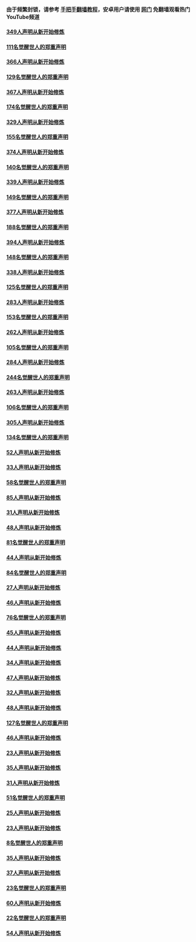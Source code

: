 #### 由于频繁封锁，请参考 [手把手翻墙教程](https://github.com/gfw-breaker/guides/wiki/)，安卓用户请使用 [网门](https://github.com/gfw-breaker/nogfw/blob/master/dl.md?t=06210301) 免翻墙观看热门YouTube频道 

#### [349人声明从新开始修炼](../pages/91/426969.md?t=06210301) 

#### [111名觉醒世人的郑重声明](../pages/91/426968.md?t=06210301) 

#### [366人声明从新开始修炼](../pages/91/426737.md?t=06210301) 

#### [129名觉醒世人的郑重声明](../pages/91/426736.md?t=06210301) 

#### [367人声明从新开始修炼](../pages/91/426421.md?t=06210301) 

#### [174名觉醒世人的郑重声明](../pages/91/426420.md?t=06210301) 

#### [329人声明从新开始修炼](../pages/91/426139.md?t=06210301) 

#### [155名觉醒世人的郑重声明](../pages/91/426138.md?t=06210301) 

#### [374人声明从新开始修炼](../pages/91/425811.md?t=06210301) 

#### [140名觉醒世人的郑重声明](../pages/91/425810.md?t=06210301) 

#### [339人声明从新开始修炼](../pages/91/425690.md?t=06210301) 

#### [149名觉醒世人的郑重声明](../pages/91/425689.md?t=06210301) 

#### [377人声明从新开始修炼](../pages/91/424867.md?t=06210301) 

#### [188名觉醒世人的郑重声明](../pages/91/424866.md?t=06210301) 

#### [394人声明从新开始修炼](../pages/91/423914.md?t=06210301) 

#### [148名觉醒世人的郑重声明](../pages/91/423913.md?t=06210301) 

#### [338人声明从新开始修炼](../pages/91/423540.md?t=06210301) 

#### [125名觉醒世人的郑重声明](../pages/91/423539.md?t=06210301) 

#### [283人声明从新开始修炼](../pages/91/423296.md?t=06210301) 

#### [153名觉醒世人的郑重声明](../pages/91/423295.md?t=06210301) 

#### [262人声明从新开始修炼](../pages/91/423004.md?t=06210301) 

#### [105名觉醒世人的郑重声明](../pages/91/423003.md?t=06210301) 

#### [284人声明从新开始修炼](../pages/91/422707.md?t=06210301) 

#### [244名觉醒世人的郑重声明](../pages/91/422706.md?t=06210301) 

#### [263人声明从新开始修炼](../pages/91/422553.md?t=06210301) 

#### [106名觉醒世人的郑重声明](../pages/91/422552.md?t=06210301) 

#### [305人声明从新开始修炼](../pages/91/422153.md?t=06210301) 

#### [134名觉醒世人的郑重声明](../pages/91/422152.md?t=06210301) 

#### [52人声明从新开始修炼](../pages/91/421846.md?t=06210301) 

#### [33人声明从新开始修炼](../pages/91/421804.md?t=06210301) 

#### [58名觉醒世人的郑重声明](../pages/91/421845.md?t=06210301) 

#### [85人声明从新开始修炼](../pages/91/421769.md?t=06210301) 

#### [31人声明从新开始修炼](../pages/91/421763.md?t=06210301) 

#### [48人声明从新开始修炼](../pages/91/421605.md?t=06210301) 

#### [81名觉醒世人的郑重声明](../pages/91/421656.md?t=06210301) 

#### [44人声明从新开始修炼](../pages/91/421544.md?t=06210301) 

#### [84名觉醒世人的郑重声明](../pages/91/421543.md?t=06210301) 

#### [27人声明从新开始修炼](../pages/91/421465.md?t=06210301) 

#### [46人声明从新开始修炼](../pages/91/421454.md?t=06210301) 

#### [76名觉醒世人的郑重声明](../pages/91/421453.md?t=06210301) 

#### [45人声明从新开始修炼](../pages/91/421452.md?t=06210301) 

#### [44人声明从新开始修炼](../pages/91/421422.md?t=06210301) 

#### [34人声明从新开始修炼](../pages/91/421322.md?t=06210301) 

#### [47人声明从新开始修炼](../pages/91/421264.md?t=06210301) 

#### [32人声明从新开始修炼](../pages/91/421225.md?t=06210301) 

#### [48人声明从新开始修炼](../pages/91/421202.md?t=06210301) 

#### [127名觉醒世人的郑重声明](../pages/91/421224.md?t=06210301) 

#### [46人声明从新开始修炼](../pages/91/421203.md?t=06210301) 

#### [23人声明从新开始修炼](../pages/91/421138.md?t=06210301) 

#### [35人声明从新开始修炼](../pages/91/421122.md?t=06210301) 

#### [31人声明从新开始修炼](../pages/91/421081.md?t=06210301) 

#### [51名觉醒世人的郑重声明](../pages/91/421080.md?t=06210301) 

#### [25人声明从新开始修炼](../pages/91/421020.md?t=06210301) 

#### [23人声明从新开始修炼](../pages/91/420884.md?t=06210301) 

#### [8名觉醒世人的郑重声明](../pages/91/420883.md?t=06210301) 

#### [35人声明从新开始修炼](../pages/91/420809.md?t=06210301) 

#### [37人声明从新开始修炼](../pages/91/420766.md?t=06210301) 

#### [23名觉醒世人的郑重声明](../pages/91/420765.md?t=06210301) 

#### [60人声明从新开始修炼](../pages/91/420727.md?t=06210301) 

#### [22名觉醒世人的郑重声明](../pages/91/420726.md?t=06210301) 

#### [54人声明从新开始修炼](../pages/91/420529.md?t=06210301) 


